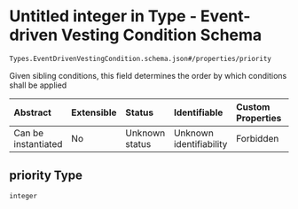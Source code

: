 # Untitled integer in Type - Event-driven Vesting Condition Schema

```txt
Types.EventDrivenVestingCondition.schema.json#/properties/priority
```

Given sibling conditions, this field determines the order by which conditions shall be applied

| Abstract            | Extensible | Status         | Identifiable            | Custom Properties | Additional Properties | Access Restrictions | Defined In                                                                                                          |
| :------------------ | :--------- | :------------- | :---------------------- | :---------------- | :-------------------- | :------------------ | :------------------------------------------------------------------------------------------------------------------ |
| Can be instantiated | No         | Unknown status | Unknown identifiability | Forbidden         | Allowed               | none                | [EventDrivenVestingCondition.schema.json*](../types/EventDrivenVestingCondition.schema.json "open original schema") |

## priority Type

`integer`
